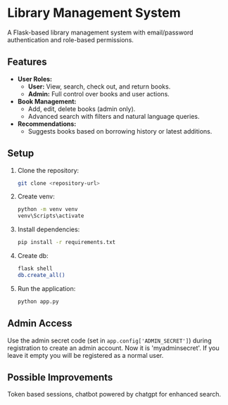 # Library Management System

A Flask-based library management system with email/password authentication and role-based permissions.

## Features

- **User Roles:**
  - **User:** View, search, check out, and return books.
  - **Admin:** Full control over books and user actions.
- **Book Management:**
  - Add, edit, delete books (admin only).
  - Advanced search with filters and natural language queries.
- **Recommendations:**
  - Suggests books based on borrowing history or latest additions.

## Setup

1. Clone the repository:
   ```bash
   git clone <repository-url>
   ```
2. Create venv:
    ```bash
    python -m venv venv
    venv\Scripts\activate
    ```
3. Install dependencies:
   ```bash
   pip install -r requirements.txt
   ```
4. Create db:
   ```bash
   flask shell
   db.create_all()
   ```
5. Run the application:
   ```bash
   python app.py
   ```
## Admin Access

Use the admin secret code (set in `app.config['ADMIN_SECRET']`) during registration to create an admin account. Now it is 'myadminsecret'.
If you leave it empty you will be registered as a normal user.

## Possible Improvements

Token based sessions, chatbot powered by chatgpt for enhanced search.